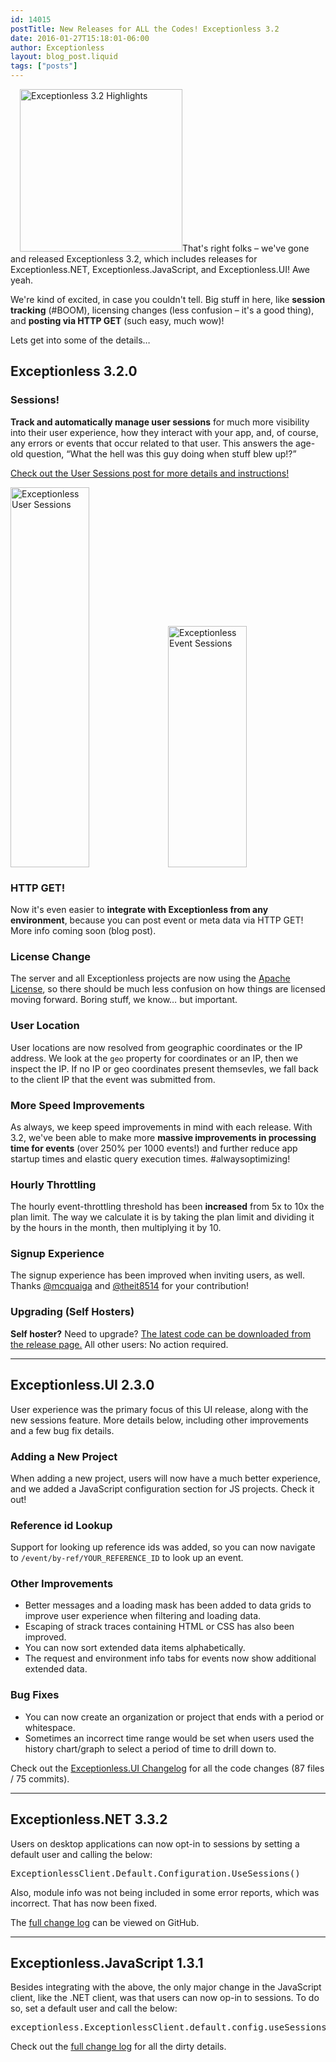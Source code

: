 ```yaml
---
id: 14015
postTitle: New Releases for ALL the Codes! Exceptionless 3.2
date: 2016-01-27T15:18:01-06:00
author: Exceptionless
layout: blog_post.liquid
tags: ["posts"]
---
```

<img loading="lazy" class="alignright size-full wp-image-14033" style="margin-left: 15px;" src="/assets/exceptionless-3-2-release-notes.png" alt="Exceptionless 3.2 Highlights" width="260" height="260" data-id="14033" srcset="/assets/exceptionless-3-2-release-notes.png 260w, /assets/exceptionless-3-2-release-notes-150x150.png 150w" sizes="(max-width: 260px) 100vw, 260px" />That's right folks &#8211; we've gone and released Exceptionless 3.2, which includes releases for Exceptionless.NET, Exceptionless.JavaScript, and Exceptionless.UI! Awe yeah.

We're kind of excited, in case you couldn't tell. Big stuff in here, like **session tracking** (#BOOM), licensing changes (less confusion &#8211; it's a good thing), and **posting via HTTP GET** (such easy, much wow)!

Lets get into some of the details&#8230;<!--more-->

## Exceptionless 3.2.0

###

### Sessions!

**Track and automatically manage user sessions** for much more visibility into their user experience, how they interact with your app, and, of course, any errors or events that occur related to that user. This answers the age-old question, &#8220;What the hell was this guy doing when stuff blew up!?&#8221;

<a href="/track-view-user-session-data-exceptionless/" target="_blank">Check out the User Sessions post for more details and instructions!</a>

[<img loading="lazy" class="alignleft wp-image-14027 size-large" style="width: 50%;" src="/assets/sessions-1024x662.png" alt="Exceptionless User Sessions" width="940" height="608" data-id="14027" srcset="/assets/sessions-1024x662.png 1024w, /assets/sessions-300x194.png 300w, /assets/sessions-768x496.png 768w, /assets/sessions.png 1038w" sizes="(max-width: 940px) 100vw, 940px" />](/assets/sessions.png)[<img loading="lazy" class="alignleft wp-image-14026 size-full" style="width: 50%;" src="/assets/sessions-2.png" alt="Exceptionless Event Sessions" width="815" height="386" data-id="14026" srcset="/assets/sessions-2.png 815w, /assets/sessions-2-300x142.png 300w, /assets/sessions-2-768x364.png 768w" sizes="(max-width: 815px) 100vw, 815px" />](/assets/sessions-2.png)

<div style="clear: both;">
</div>

### HTTP GET!

Now it's even easier to **integrate with Exceptionless from any environment**, because you can post event or meta data via HTTP GET! More info coming soon (blog post).

### License Change

The server and all Exceptionless projects are now using the <a href="https://github.com/exceptionless/Exceptionless/blob/master/LICENSE.txt" target="_blank">Apache License</a>, so there should be much less confusion on how things are licensed moving forward. Boring stuff, we know&#8230; but important.

### User Location

User locations are now resolved from geographic coordinates or the IP address. We look at the `geo` property for coordinates or an IP, then we inspect the IP. If no IP or geo coordinates present themsevles, we fall back to the client IP that the event was submitted from.

### More Speed Improvements

As always, we keep speed improvements in mind with each release. With 3.2, we've been able to make more **massive improvements in processing time for events** (over 250% per 1000 events!) and further reduce app startup times and elastic query execution times. #alwaysoptimizing!

### Hourly Throttling

The hourly event-throttling threshold has been **increased** from 5x to 10x the plan limit. The way we calculate it is by taking the plan limit and dividing it by the hours in the month, then multiplying it by 10.

### Signup Experience

The signup experience has been improved when inviting users, as well. Thanks <a href="https://github.com/mcquaiga" target="_blank">@mcquaiga</a> and <a href="https://github.com/theit8514" target="_blank">@theit8514</a> for your contribution!

### Upgrading (Self Hosters)

**Self hoster?** Need to upgrade? <a href="https://github.com/exceptionless/Exceptionless/releases/tag/v3.2.0" target="_blank">The latest code can be downloaded from the release page.</a> All other users: No action required.

* * *

## Exceptionless.UI 2.3.0

User experience was the primary focus of this UI release, along with the new sessions feature. More details below, including other improvements and a few bug fix details.

### Adding a New Project

When adding a new project, users will now have a much better experience, and we added a JavaScript configuration section for JS projects. Check it out!

### Reference id Lookup

Support for looking up reference ids was added, so you can now navigate to `/event/by-ref/YOUR_REFERENCE_ID` to look up an event.

### Other Improvements

* Better messages and a loading mask has been added to data grids to improve user experience when filtering and loading data.
* Escaping of strack traces containing HTML or CSS has also been improved.
* You can now sort extended data items alphabetically.
* The request and environment info tabs for events now show additional extended data.

### Bug Fixes

* You can now create an organization or project that ends with a period or whitespace.
* Sometimes an incorrect time range would be set when users used the history chart/graph to select a period of time to drill down to.

Check out the <a href="https://github.com/exceptionless/Exceptionless.UI/compare/v2.2.0...v2.3.0" target="_blank">Exceptionless.UI Changelog</a> for all the code changes (87 files / 75 commits).

* * *

## Exceptionless.NET 3.3.2

Users on desktop applications can now opt-in to sessions by setting a default user and calling the below:

<pre class="brush: csharp; title: ; notranslate" title="">ExceptionlessClient.Default.Configuration.UseSessions()</pre>

Also, module info was not being included in some error reports, which was incorrect. That has now been fixed.

The <a href="https://github.com/exceptionless/Exceptionless.Net/compare/v3.3.1...v3.3.2" target="_blank">full change log</a> can be viewed on GitHub.

* * *

## Exceptionless.JavaScript 1.3.1

Besides integrating with the above, the only major change in the JavaScript client, like the .NET client, was that users can now op-in to sessions. To do so, set a default user and call the below:

<pre class="brush: csharp; title: ; notranslate" title="">exceptionless.ExceptionlessClient.default.config.useSessions();</pre>

Check out the <a href="https://github.com/exceptionless/Exceptionless.JavaScript/compare/v1.3.0...v1.3.1" target="_blank">full change log</a> for all the dirty details.
